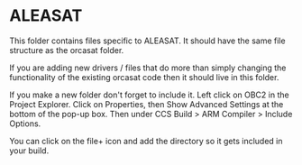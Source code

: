 # ALEASAT

This folder contains files specific to ALEASAT. It should have the same file structure as the orcasat folder.

If you are adding new drivers / files that do more than simply changing the functionality of the existing orcasat
code then it should live in this folder.

If you make a new folder don't forget to include it. Left click on OBC2 in the Project Explorer. Click on Properties,
then Show Advanced Settings at the bottom of the pop-up box. Then under CCS Build > ARM Compiler > Include Options.

You can click on the file+ icon and add the directory so it gets included in your build.
